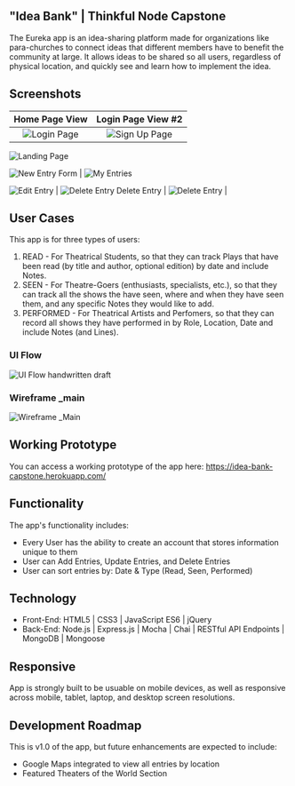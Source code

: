 ## "Idea Bank" | Thinkful Node Capstone
The Eureka app is an idea-sharing platform made for organizations like para-churches to connect ideas that different members have to benefit the community at large. It allows ideas to be shared so all users, regardless of physical location, and quickly see and learn how to implement the idea.

## Screenshots

Home Page View | Login Page View #2
:-------------------------:|:-------------------------:
![Login Page](github-images/login.jpg)  |  ![Sign Up Page](github-images/signup.jpg)
![Landing Page](github-images/landing.jpg)

![New Entry Form](github-images/newpost.jpg) | ![My Entries](github-images/myposts.jpg)

![Edit Entry](github-images/editmypost.jpg) | ![Delete Entry](github-images/deletemypost.jpg)
Delete Entry |
![Delete Entry](https://github.com/KatiLong/shakespeare-passport-node-capstone/blob/master/github-images/delete-entry.jpg) |

## User Cases
This app is for three types of users:
1. READ - For Theatrical Students, so that they can track Plays that have been read (by title and author, optional edition) by date and include Notes.
2. SEEN - For Theatre-Goers (enthusiasts, specialists, etc.), so that they can track all the shows the have seen, where and when they have seen them, and any specific Notes they would like to add.
3. PERFORMED - For Theatrical Artists and Perfomers, so that they can record all shows they have performed in by Role, Location, Date and include Notes (and Lines).

### UI Flow
![UI Flow handwritten draft](https://github.com/KatiLong/node-capstone/blob/master/github-images/node-capstone-user-flow.jpg)

### Wireframe _main
![Wireframe _Main](https://github.com/KatiLong/node-capstone/blob/master/github-images/wireframe-v1.jpg)

## Working Prototype
You can access a working prototype of the app here: https://idea-bank-capstone.herokuapp.com/

## Functionality
The app's functionality includes:
* Every User has the ability to create an account that stores information unique to them
* User can Add Entries, Update Entries, and Delete Entries
* User can sort entries by: Date & Type (Read, Seen, Performed)

## Technology
* Front-End: HTML5 | CSS3 | JavaScript ES6 | jQuery
* Back-End: Node.js | Express.js | Mocha | Chai | RESTful API Endpoints | MongoDB | Mongoose



## Responsive
App is strongly built to be usuable on mobile devices, as well as responsive across mobile, tablet, laptop, and desktop screen resolutions.

## Development Roadmap
This is v1.0 of the app, but future enhancements are expected to include:
* Google Maps integrated to view all entries by location
* Featured Theaters of the World Section